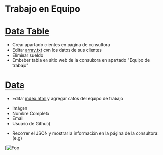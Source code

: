 # Trabajo en Equipo

# [Data Table](https://github.com/danjrosales/data/tree/master/datatable) 

* Crear apartado clientes en página de consultora
* Editar [array.txt](https://github.com/danjrosales/data/blob/master/datatable/array.txt) con los datos de sus clientes
* Eliminar sueldo
* Embeber tabla en sitio web de la consultora en apartado "Equipo de trabajo"

# [Data](https://github.com/danjrosales/data/tree/master/data)

* Editar [index.html](https://github.com/danjrosales/data/blob/master/data/index.html) y agregar datos del equipo de trabajo
 - Imágen
 - Nombre Completo
 - Email
 - Usuario de Github)
* Recorrer el JSON y mostrar la información en la página de la consultora: (e.g)

[![Foo](https://github.com/danjrosales/data/blob/master/img/team.png)
